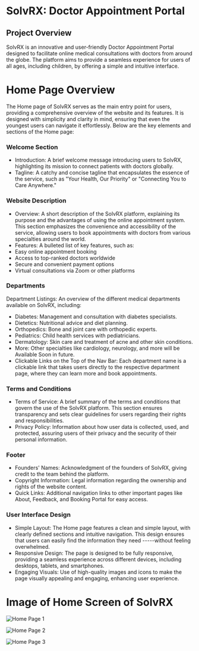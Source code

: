 # SolvRX: Doctor Appointment Portal 

## Project Overview
SolvRX is an innovative and user-friendly Doctor Appointment Portal designed to facilitate online medical consultations with doctors from around the globe. 
The platform aims to provide a seamless experience for users of all ages, including children, by offering a simple and intuitive interface.

# Home Page Overview
The Home page of SolvRX serves as the main entry point for users, providing a comprehensive overview of the website and its features. It is designed with simplicity and clarity in mind, ensuring that even the youngest users can navigate it effortlessly. Below are the key elements and sections of the Home page:

### Welcome Section
- Introduction: A brief welcome message introducing users to SolvRX, highlighting its mission to connect patients with doctors globally.
- Tagline: A catchy and concise tagline that encapsulates the essence of the service, such as "Your Health, Our Priority" or "Connecting You to Care Anywhere."

### Website Description
- Overview: A short description of the SolvRX platform, explaining its purpose and the advantages of using the online appointment system. This section emphasizes the convenience and accessibility of the service, allowing users to book appointments with doctors from various specialties around the world.
- Features: A bulleted list of key features, such as:
- Easy online appointment booking
- Access to top-ranked doctors worldwide
- Secure and convenient payment options
- Virtual consultations via Zoom or other platforms

### Departments

Department Listings: An overview of the different medical departments available on SolvRX, including:

- Diabetes: Management and consultation with diabetes specialists.
- Dietetics: Nutritional advice and diet planning.
- Orthopedics: Bone and joint care with orthopedic experts.
- Pediatrics: Child health services with pediatricians.
- Dermatology: Skin care and treatment of acne and other skin conditions.
- More: Other specialties like cardiology, neurology, and more will be Available Soon in future.
- Clickable Links on the Top of the Nav Bar: Each department name is a clickable link that takes users directly to the respective department page, where they can learn more and book appointments.

### Terms and Conditions
- Terms of Service: A brief summary of the terms and conditions that govern the use of the SolvRX platform. This section ensures transparency and sets clear guidelines for users regarding their rights and responsibilities.
- Privacy Policy: Information about how user data is collected, used, and protected, assuring users of their privacy and the security of their personal information.

### Footer
- Founders' Names: Acknowledgment of the founders of SolvRX, giving credit to the team behind the platform.
- Copyright Information: Legal information regarding the ownership and rights of the website content.
- Quick Links: Additional navigation links to other important pages like About, Feedback, and Booking Portal for easy access.

### User Interface Design
- Simple Layout: The Home page features a clean and simple layout, with clearly defined sections and intuitive navigation. This design ensures that users can easily find the information they need -----without feeling overwhelmed.
- Responsive Design: The page is designed to be fully responsive, providing a seamless experience across different devices, including desktops, tablets, and smartphones.
- Engaging Visuals: Use of high-quality images and icons to make the page visually appealing and engaging, enhancing user experience.

# Image of Home Screen of SolvRX


![Home Page 1](https://github.com/adhishbiju2000/Doctor-Appointment-website-SolvRX/assets/156699315/d7a287b7-7453-41bf-b625-36f9c38d9be2)



![Home Page 2 ](https://github.com/adhishbiju2000/Doctor-Appointment-website-SolvRX/assets/156699315/a9a16d97-5f74-4f8b-a6de-98b66886f7eb)



![Home Page 3](https://github.com/adhishbiju2000/Doctor-Appointment-website-SolvRX/assets/156699315/9cadf618-3801-4a56-8200-67564d4477c3)

